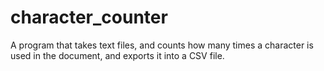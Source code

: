 # character_counter
A program that takes text files, and counts how many times a character is used in the document, and exports it into a CSV file.
